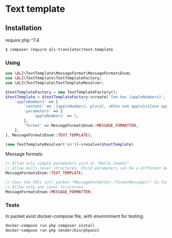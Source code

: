 # Text template

## Installation
require php ^7.4
```bash
$ composer require ali-translator/text-template
```

### Using

```php
use \ALI\TextTemplate\MessageFormat\MessageFormatsEnum;
use \ALI\TextTemplate\TextTemplateFactory;
use \ALI\TextTemplate\TextTemplateResolver;

$textTemplateFactory = new TextTemplateFactory();
$textTemplate = $textTemplateFactory->create('Tom has {appleNumbers}', [
    'appleNumbers' => [
        'content' => '{appleNumbers, plural, =0{no one apple}=1{one apple}other{many apples}}',
        'parameters' => [
            'appleNumbers' => 1,
        ],
        'format' => MessageFormatsEnum::MESSAGE_FORMATTER,
    ],
], MessageFormatsEnum::TEXT_TEMPLATE);

(new TextTemplateResolver('en'))->resolve($textTemplate)
```

Message formats:
```php
// Allow only simple parameters such as "Hello {name}"
// Allow multi-level structures. Child parameters can be a different message format
MessageFormatsEnum::TEXT_TEMPLATE;

// Uses the PECL intl packet "MessageFormatter::formatMessage()" to format text (example {0, plural, =0{Zero}=1{One}other{Unknown #}}).
// Allow only one level structures
MessageFormatsEnum::MESSAGE_FORMATTER;
```

### Tests
In packet exist docker-compose file, with environment for testing.
```bash
docker-compose run php composer install
docker-compose run php vendor/bin/phpunit
```
